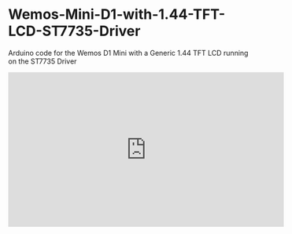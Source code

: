 # Wemos-Mini-D1-with-1.44-TFT-LCD-ST7735-Driver
Arduino code for the Wemos D1 Mini with a Generic 1.44 TFT LCD running on the ST7735 Driver

<iframe width="560" height="315" src="https://www.youtube.com/embed/mBlSvtjGI50" frameborder="0" allow="accelerometer; autoplay; encrypted-media; gyroscope; picture-in-picture" allowfullscreen></iframe>
